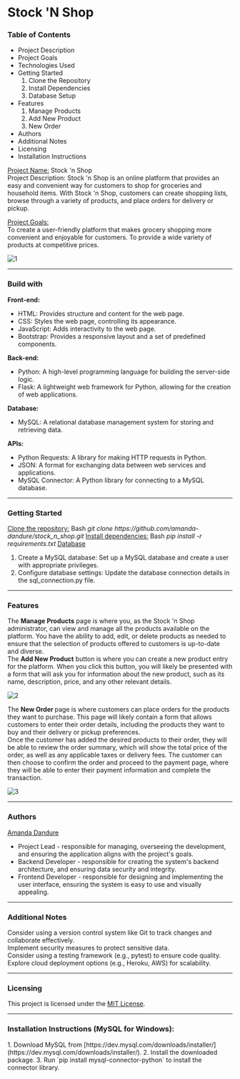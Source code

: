 <h1> Stock 'N Shop</h1>
<h3>Table of Contents</h3>

* Project Description
* Project Goals
* Technologies Used
* Getting Started
  <ol>
    <li>Clone the Repository</li>
    <li>Install Dependencies</li>
    <li>Database Setup</li>
  </ol>
* Features
  <ol>
    <li>Manage Products</li></li>
    <li>Add New Product</li>
    <li>New Order</li>
  </ol>   
* Authors
* Additional Notes
* Licensing
* Installation Instructions
  
<p> <u>Project Name:</u> Stock 'n Shop <br>Project Description: Stock 'n Shop is an online platform that provides an easy and convenient way for customers to shop for groceries and household items. With Stock 'n Shop, customers can create shopping lists, browse through a variety of products, and place orders for delivery or pickup. </p>

<p><u>Project Goals:</u><br>To create a user-friendly platform that makes grocery shopping more convenient and enjoyable for customers. To provide a wide variety of products at competitive prices.</p>

![1](https://github.com/user-attachments/assets/23e03259-9a53-4457-bb7f-4660acb2c98d)
<hr>
<h3>Build with</h3>
<b>Front-end:</b>
<ul>
  <li>HTML: Provides structure and content for the web page.</li>
  <li>CSS: Styles the web page, controlling its appearance.</li>
  <li>JavaScript: Adds interactivity to the web page.</li>
  <li>Bootstrap: Provides a responsive layout and a set of predefined components.</li>
</ul>
<b>Back-end:</b>
<ul>
  <li>Python: A high-level programming language for building the server-side logic.</li>
  <li>Flask: A lightweight web framework for Python, allowing for the creation of web applications.</li>
</ul>
<b>Database:</b>
<ul>
  <li>MySQL: A relational database management system for storing and retrieving data.</li>
</ul>
<b>APIs:</b>
<ul>
  <li>Python Requests: A library for making HTTP requests in Python.</li>
  <li>JSON: A format for exchanging data between web services and applications.</li>
  <li>MySQL Connector: A Python library for connecting to a MySQL database.</li>
</ul>
<hr>
<h3>Getting Started</h3>
<u>Clone the repository:</u>
Bash
<i>git clone https://github.com/amanda-dandure/stock_n_shop.git</i>
<u>Install dependencies:</u>
Bash
<i>pip install -r requirements.txt</i>
<u>Database</u>
<ol>
  <li>Create a MySQL database: Set up a MySQL database and create a user with appropriate privileges.</li>
  <li>Configure database settings: Update the database connection details in the sql_connection.py file.</li>
</ol>
<hr>
<h3>Features</h3>
<p>The <b>Manage Products</b> page is where you, as the Stock 'n Shop administrator, can view and manage all the products available on the platform. You have the ability to add, edit, or delete products as needed to ensure that the selection of products offered to customers is up-to-date and diverse. <br>
The <b>Add New Product</b> button is where you can create a new product entry for the platform. When you click this button, you will likely be presented with a form that will ask you for information about the new product, such as its name, description, price, and any other relevant details.</p>

![2](https://github.com/user-attachments/assets/7d36a1f6-32d2-4a49-a62e-7e7bef6e3e98)



<p>The <b> New Order </b>page is where customers can place orders for the products they want to purchase. This page will likely contain a form that allows customers to enter their order details, including the products they want to buy and their delivery or pickup preferences. <br>
Once the customer has added the desired products to their order, they will be able to review the order summary, which will show the total price of the order, as well as any applicable taxes or delivery fees. The customer can then choose to confirm the order and proceed to the payment page, where they will be able to enter their payment information and complete the transaction.</p>

![3](https://github.com/user-attachments/assets/7c8ceb43-982e-4960-8155-123e681137c5)
<hr>
<h3>Authors</h3>
<a href="https://github.com/amanda-dandure">Amanda Dandure</a>
<ul>
  <li>Project Lead - responsible for managing, overseeing the development, and ensuring the application aligns with the project's goals.</li>
  <li>Backend Developer - responsible for creating the system's backend architecture, and ensuring data security and integrity.</li>
  <li>Frontend Developer - responsible for designing and implementing the user interface, ensuring the system is easy to use and visually appealing.</li>
</ul>
<hr>
<h3> Additional Notes</h3>
<p>Consider using a version control system like Git to track changes and collaborate effectively. <br>
Implement security measures to protect sensitive data.<br>
Consider using a testing framework (e.g., pytest) to ensure code quality.<br>
Explore cloud deployment options (e.g., Heroku, AWS) for scalability. </p>
<hr>
<h3>Licensing</h3>
This project is licensed under the <a href="https://opensource.org/license/MIT">MIT License</a>.
<hr>

<h3>Installation Instructions (MySQL for Windows):</h3>
1. Download MySQL from [https://dev.mysql.com/downloads/installer/](https://dev.mysql.com/downloads/installer/).
2. Install the downloaded package.
3. Run `pip install mysql-connector-python` to install the connector library.

